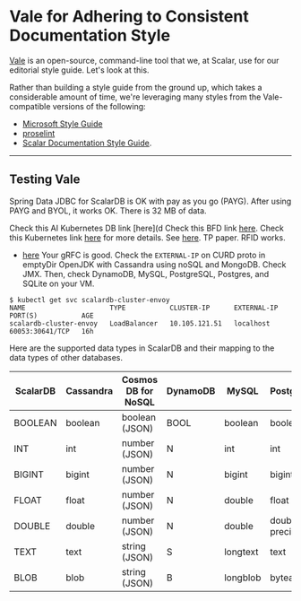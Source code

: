 # Vale for Adhering to Consistent Documentation Style

[Vale](https://vale.sh/) is an open-source, command-line tool that we, at Scalar, use for our editorial style guide. Let's look at this.

Rather than building a style guide from the ground up, which takes a considerable amount of time, we're leveraging many styles from the Vale-compatible versions of the following:

- [Microsoft Style Guide](https://github.com/errata-ai/Microsoft)
- [proselint](https://github.com/errata-ai/proselint)
- [Scalar Documentation Style Guide](https://github.com/scalar-labs/docs/blob/main/vale/Scalar).

---

## Testing Vale

Spring Data JDBC for ScalarDB is OK with pay as you go (PAYG). After using PAYG and BYOL, it works OK. There is 32 MB of data.

Check this AI Kubernetes DB link [here](d
Check this BFD link [here](test.md).
Check this Kubernetes link [here](https://google.com) for more details.
See [here](https://google.com). TP paper. RFID works.

- [here](text/md/md.md)
Your gRFC is good. Check the `EXTERNAL-IP` on CURD proto in emptyDir OpenJDK with Cassandra using noSQL and MongoDB. Check JMX. Then, check DynamoDB, MySQL, PostgreSQL, Postgres, and SQLite on your VM.

```properties
$ kubectl get svc scalardb-cluster-envoy
NAME                     TYPE           CLUSTER-IP      EXTERNAL-IP   PORT(S)           AGE
scalardb-cluster-envoy   LoadBalancer   10.105.121.51   localhost     60053:30641/TCP   16h
```

Here are the supported data types in ScalarDB and their mapping to the data types of other databases.

| ScalarDB  | Cassandra | Cosmos DB for NoSQL | DynamoDB | MySQL    | PostgreSQL       | Oracle         | SQL Server      | SQLite  |
|-----------|-----------|---------------------|----------|----------|------------------|----------------|-----------------|---------|
| BOOLEAN   | boolean   | boolean (JSON)      | BOOL     | boolean  | boolean          | number(1)      | bit             | boolean |
| INT       | int       | number (JSON)       | N        | int      | int              | int            | int             | int     |
| BIGINT    | bigint    | number (JSON)       | N        | bigint   | bigint           | number(19)     | bigint          | bigint  |
| FLOAT     | float     | number (JSON)       | N        | double   | float            | binary_float   | float(24)       | float   |
| DOUBLE    | double    | number (JSON)       | N        | double   | double precision | binary_double  | float           | double  |
| TEXT      | text      | string (JSON)       | S        | longtext | text             | varchar2(4000) | varchar(8000)   | text    |
| BLOB      | blob      | string (JSON)       | B        | longblob | bytea            | RAW(2000)      | varbinary(8000) | blob    |
